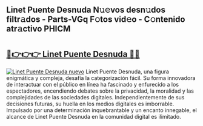 ## Linet Puente Desnuda N𝚞𝚎vos desn𝚞dos filtr𝚊dos - Parts-VGq F𝚘tos vid𝚎o - C𝚘ntenido atr𝚊ctivo PHICM

# <h2><a href="http://mb5gkt.tromn.icu/?c=Linet+Puente+Desnuda">🔗👉👉👉 Linet Puente Desnuda 🔗🔗</a></h2>

[![Linet Puente Desnuda nuevo](https://i.imgur.com/pEAQMta.gif)](http://mb5gkt.tromn.icu/?c=Linet+Puente+Desnuda)
Linet Puente Desnuda, una figura enigmática y compleja, desafía la categorización fácil. Su forma innovadora de interactuar con el público en línea ha fascinado y enfurecido a los espectadores, encendiendo debates sobre la privacidad, la moralidad y las complejidades de las sociedades digitales. Independientemente de sus decisiones futuras, su huella en los medios digitales es imborrable. Impulsado por una determinación inquebrantable y un encanto innegable, el alcance de Linet Puente Desnuda en la comunidad digital es ilimitado.
